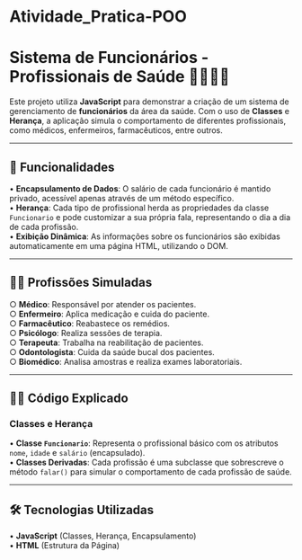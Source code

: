 # Atividade_Pratica-POO

# Sistema de Funcionários - Profissionais de Saúde 👩‍⚕️👨‍⚕️

Este projeto utiliza **JavaScript** para demonstrar a criação de um sistema de gerenciamento de **funcionários** da área da saúde. Com o uso de **Classes** e **Herança**, a aplicação simula o comportamento de diferentes profissionais, como médicos, enfermeiros, farmacêuticos, entre outros.

---

## 🚀 Funcionalidades

• **Encapsulamento de Dados**: O salário de cada funcionário é mantido privado, acessível apenas através de um método específico.  
• **Herança**: Cada tipo de profissional herda as propriedades da classe `Funcionario` e pode customizar a sua própria fala, representando o dia a dia de cada profissão.  
• **Exibição Dinâmica**: As informações sobre os funcionários são exibidas automaticamente em uma página HTML, utilizando o DOM.

---

## 🧑‍⚕️ Profissões Simuladas

○ **Médico**: Responsável por atender os pacientes.  
○ **Enfermeiro**: Aplica medicação e cuida do paciente.  
○ **Farmacêutico**: Reabastece os remédios.  
○ **Psicólogo**: Realiza sessões de terapia.  
○ **Terapeuta**: Trabalha na reabilitação de pacientes.  
○ **Odontologista**: Cuida da saúde bucal dos pacientes.  
○ **Biomédico**: Analisa amostras e realiza exames laboratoriais.

---

## 👨‍💻 Código Explicado

### Classes e Herança

• **Classe `Funcionario`**: Representa o profissional básico com os atributos `nome`, `idade` e `salário` (encapsulado).  
• **Classes Derivadas**: Cada profissão é uma subclasse que sobrescreve o método `falar()` para simular o comportamento de cada profissão de saúde.

---

## 🛠️ Tecnologias Utilizadas

• **JavaScript** (Classes, Herança, Encapsulamento)  
• **HTML** (Estrutura da Página)  





